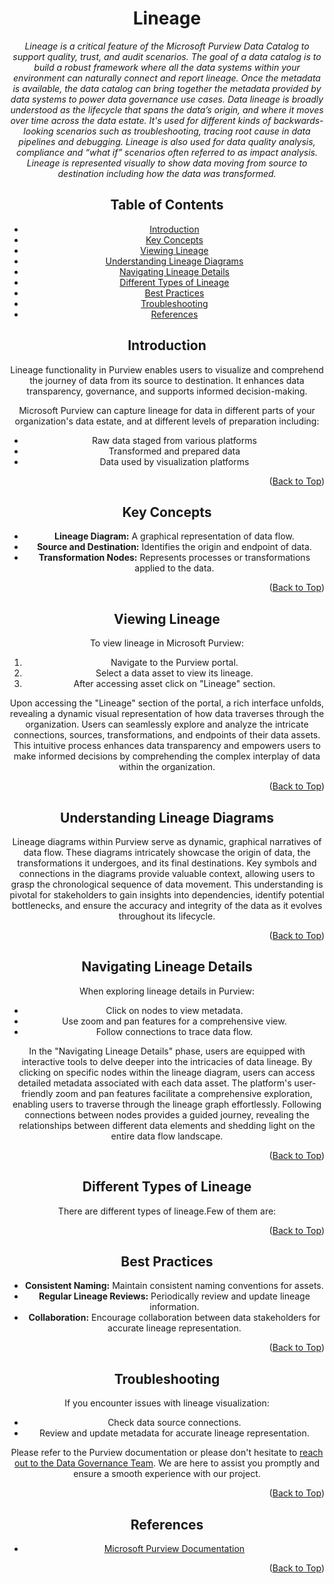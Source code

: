 <!-- Improved compatibility of Back to Top link -->
<a name="Lineage-top"></a>

<!-- Concept TITLE AND OVERVIEW -->

<center>

# Lineage

*Lineage is a critical feature of the Microsoft Purview Data Catalog to support quality, trust, and audit scenarios. The goal of a data catalog is to build a robust framework where all the data systems within your environment can naturally connect and report lineage. Once the metadata is available, the data catalog can bring together the metadata provided by data systems to power data governance use cases. Data lineage is broadly understood as the lifecycle that spans the data’s origin, and where it moves over time across the data estate. It's used for different kinds of backwards-looking scenarios such as troubleshooting, tracing root cause in data pipelines and debugging. Lineage is also used for data quality analysis, compliance and “what if” scenarios often referred to as impact analysis. Lineage is represented visually to show data moving from source to destination including how the data was transformed.*


## Table of Contents

- [Introduction](#introduction)
- [Key Concepts](#key-concepts)
- [Viewing Lineage](#viewing-lineage)
- [Understanding Lineage Diagrams](#understanding-lineage-diagrams)
- [Navigating Lineage Details](#navigating-lineage-details)
- [Different Types of Lineage](#different-types-of-lineage)
- [Best Practices](#best-practices)
- [Troubleshooting](#troubleshooting)
- [References](#references)

## Introduction

Lineage functionality in Purview enables users to visualize and comprehend the journey of data from its source to destination. It enhances data transparency, governance, and supports informed decision-making.

Microsoft Purview can capture lineage for data in different parts of your organization's data estate, and at different levels of preparation including:

- Raw data staged from various platforms
- Transformed and prepared data
- Data used by visualization platforms

<p align="right">(<a href="#Lineage-top">Back to Top</a>)</p>

## Key Concepts

- **Lineage Diagram:** A graphical representation of data flow.
- **Source and Destination:** Identifies the origin and endpoint of data.
- **Transformation Nodes:** Represents processes or transformations applied to the data.

<p align="right">(<a href="#Lineage-top">Back to Top</a>)</p>

## Viewing Lineage

To view lineage in Microsoft Purview:

1. Navigate to the Purview portal.
2. Select a data asset to view its lineage.
3. After accessing asset click on "Lineage" section.

Upon accessing the "Lineage" section of the portal, a rich interface unfolds, revealing a dynamic visual representation of how data traverses through the organization. Users can seamlessly explore and analyze the intricate connections, sources, transformations, and endpoints of their data assets. This intuitive process enhances data transparency and empowers users to make informed decisions by comprehending the complex interplay of data within the organization.

<p align="right">(<a href="#Lineage-top">Back to Top</a>)</p>

## Understanding Lineage Diagrams

Lineage diagrams within Purview serve as dynamic, graphical narratives of data flow. These diagrams intricately showcase the origin of data, the transformations it undergoes, and its final destinations. Key symbols and connections in the diagrams provide valuable context, allowing users to grasp the chronological sequence of data movement. This understanding is pivotal for stakeholders to gain insights into dependencies, identify potential bottlenecks, and ensure the accuracy and integrity of the data as it evolves throughout its lifecycle.

<p align="right">(<a href="#Lineage-top">Back to Top</a>)</p>

## Navigating Lineage Details

When exploring lineage details in Purview:

- Click on nodes to view metadata.
- Use zoom and pan features for a comprehensive view.
- Follow connections to trace data flow.

In the "Navigating Lineage Details" phase, users are equipped with interactive tools to delve deeper into the intricacies of data lineage. By clicking on specific nodes within the lineage diagram, users can access detailed metadata associated with each data asset. The platform's user-friendly zoom and pan features facilitate a comprehensive exploration, enabling users to traverse through the lineage graph effortlessly. Following connections between nodes provides a guided journey, revealing the relationships between different data elements and shedding light on the entire data flow landscape.

<p align="right">(<a href="#Lineage-top">Back to Top</a>)</p>

## Different Types of Lineage

There are different types of lineage.Few of them are:


<p align="right">(<a href="#Lineage-top">Back to Top</a>)</p>

## Best Practices

- **Consistent Naming:** Maintain consistent naming conventions for assets.
- **Regular Lineage Reviews:** Periodically review and update lineage information.
- **Collaboration:** Encourage collaboration between data stakeholders for accurate lineage representation.

<p align="right">(<a href="#Lineage-top">Back to Top</a>)</p>

## Troubleshooting

If you encounter issues with lineage visualization:

- Check data source connections.
- Review and update metadata for accurate lineage representation.

Please refer to the Purview documentation or please don't hesitate to [reach out to the Data Governance Team](mailto:data_governance_team@hanes.com). We are here to assist you promptly and ensure a smooth experience with our project.

<p align="right">(<a href="#Lineage-top">Back to Top</a>)</p>

## References

- [Microsoft Purview Documentation](https://docs.microsoft.com/en-us/azure/purview/)

<p align="right">(<a href="#Lineage-top">Back to Top</a>)</p>